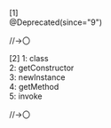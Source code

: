 [1]  
@Deprecated(since="9")  

//→〇

[2]
1: class  
2: getConstructor  
3: newInstance  
4: getMethod  
5: invoke  

//→〇